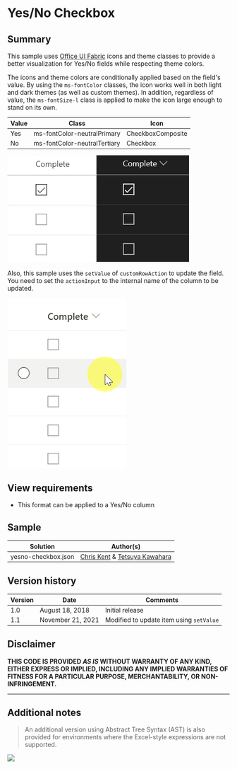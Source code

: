 # Yes/No Checkbox

## Summary
This sample uses [Office UI Fabric](https://developer.microsoft.com/en-us/fabric) icons and theme classes to provide a better visualization for Yes/No fields while respecting theme colors.

The icons and theme colors are conditionally applied based on the field's value. By using the `ms-fontColor` classes, the icon works well in both light and dark themes (as well as custom themes). In addition, regardless of value, the `ms-fontSize-l` class is applied to make the icon large enough to stand on its own.

|Value|Class|Icon|
|---|---|---|
|Yes|ms-fontColor-neutralPrimary|CheckboxComposite|
|No|ms-fontColor-neutralTertiary|Checkbox|

![screenshot of the sample](./assets/screenshot.png)

Also, this sample uses the `setValue` of `customRowAction` to update the field. You need to set the `actionInput` to the internal name of the column to be updated.

![screenshot of the sample](./assets/screen_capture.gif)

## View requirements
- This format can be applied to a Yes/No column

## Sample

Solution|Author(s)
--------|---------
yesno-checkbox.json | [Chris Kent](https://twitter.com/thechriskent) & [Tetsuya Kawahara](https://twitter.com/techan_k)

## Version history

Version|Date|Comments
-------|----|--------
1.0|August 18, 2018|Initial release
1.1|November 21, 2021|Modified to update item using `setValue`

## Disclaimer
**THIS CODE IS PROVIDED *AS IS* WITHOUT WARRANTY OF ANY KIND, EITHER EXPRESS OR IMPLIED, INCLUDING ANY IMPLIED WARRANTIES OF FITNESS FOR A PARTICULAR PURPOSE, MERCHANTABILITY, OR NON-INFRINGEMENT.**

---

## Additional notes

> An additional version using Abstract Tree Syntax (AST) is also provided for environments where the Excel-style expressions are not supported.

<img src="https://telemetry.sharepointpnp.com/sp-dev-list-formatting/column-samples/yesno-checkbox" />
